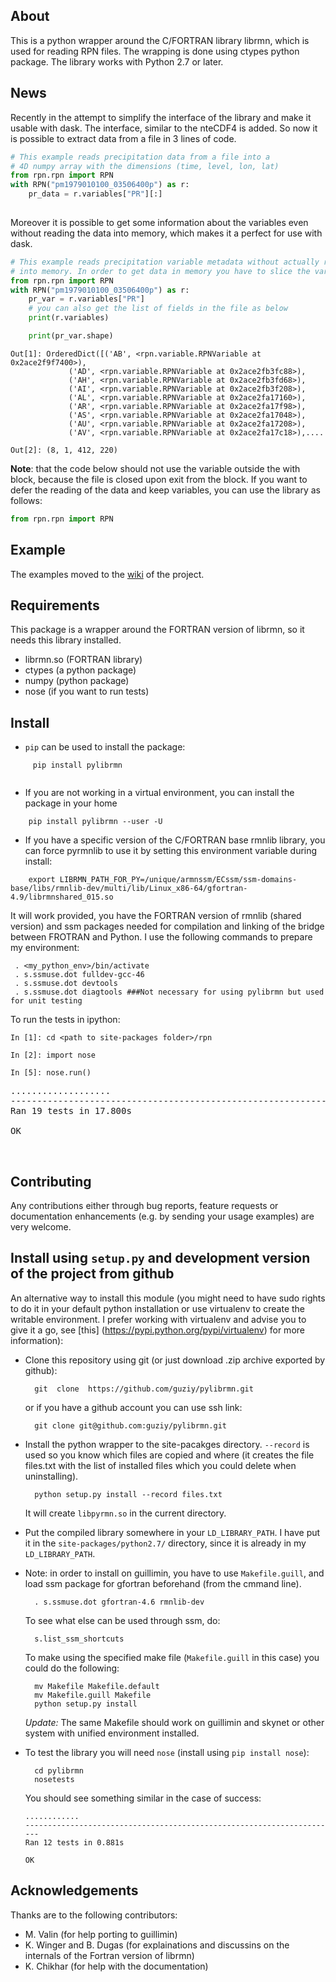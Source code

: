 About
------------
This is a python wrapper around the C/FORTRAN library librmn, which is used for reading RPN files.
The wrapping is done using ctypes python package. The library works with Python 2.7 or later.


News
------------
Recently in the attempt to simplify the interface of the library and make it usable with dask. The interface, similar to the nteCDF4 is added. 
So now it is possible to extract data from a file in 3 lines of code. 


```python
# This example reads precipitation data from a file into a 
# 4D numpy array with the dimensions (time, level, lon, lat)
from rpn.rpn import RPN
with RPN("pm1979010100_03506400p") as r:
    pr_data = r.variables["PR"][:]
    
```

Moreover it is possible to get some information about the variables even without reading the data into 
memory, which makes it a perfect for use with dask.  

```python
# This example reads precipitation variable metadata without actually reading of the precipitation data
# into memory. In order to get data in memory you have to slice the variable. 
from rpn.rpn import RPN
with RPN("pm1979010100_03506400p") as r:
    pr_var = r.variables["PR"]
    # you can also get the list of fields in the file as below
    print(r.variables) 

    print(pr_var.shape)
```


```
Out[1]: OrderedDict([('AB', <rpn.variable.RPNVariable at 0x2ace2f9f7400>),
             ('AD', <rpn.variable.RPNVariable at 0x2ace2fb3fc88>),
             ('AH', <rpn.variable.RPNVariable at 0x2ace2fb3fd68>),
             ('AI', <rpn.variable.RPNVariable at 0x2ace2fb3f208>),
             ('AL', <rpn.variable.RPNVariable at 0x2ace2fa17160>),
             ('AR', <rpn.variable.RPNVariable at 0x2ace2fa17f98>),
             ('AS', <rpn.variable.RPNVariable at 0x2ace2fa17048>),
             ('AU', <rpn.variable.RPNVariable at 0x2ace2fa17208>),
             ('AV', <rpn.variable.RPNVariable at 0x2ace2fa17c18>),....

Out[2]: (8, 1, 412, 220)
```

**Note**: that the code below should not use the variable outside the with block, because the file is closed upon exit from the block.
If you want to defer the reading of the data and keep variables, you can use the library as follows:

```python
from rpn.rpn import RPN

```



Example
------------

The examples moved to the [wiki](https://github.com/guziy/pylibrmn/wiki) of the project.

Requirements
------------
This package is a wrapper around the FORTRAN version of librmn, so it needs this library installed.

* librmn.so (FORTRAN library)
* ctypes (a python package)
* numpy (python package)
* nose (if you want to run tests)


Install
------------

* `pip` can be used to install the package:

```
     pip install pylibrmn
     
```
* If you are not working in a virtual environment, you can install the package in your home

```
    pip install pylibrmn --user -U
```

* If you have a specific version of the C/FORTRAN base rmnlib library, you can force pyrmnlib to use it by setting this environment variable during install:
```
    export LIBRMN_PATH_FOR_PY=/unique/armnssm/ECssm/ssm-domains-base/libs/rmnlib-dev/multi/lib/Linux_x86-64/gfortran-4.9/librmnshared_015.so
```

It will work provided, you have the FORTRAN version of rmnlib (shared version) and ssm packages needed for compilation and linking of the bridge between FROTRAN and Python.
I use the following commands to prepare my environment:

     . <my_python_env>/bin/activate
     . s.ssmuse.dot fulldev-gcc-46
     . s.ssmuse.dot devtools 
     . s.ssmuse.dot diagtools ###Not necessary for using pylibrmn but used for unit testing

To run the tests in ipython:


    In [1]: cd <path to site-packages folder>/rpn

    In [2]: import nose

    In [5]: nose.run()


<pre>
...................
----------------------------------------------------------------------
Ran 19 tests in 17.800s

OK
</pre>    
 


Contributing
------------
Any contributions either through bug reports, feature requests or documentation enhancements (e.g. by sending your usage examples) are very welcome. 


Install using `setup.py` and development version of the project from github
------------------------------------------------------------

An alternative way to install this module (you might need to have sudo rights to do it in your default python installation or use
virtualenv to create the writable environment. I prefer working with virtualenv and advise you to give it a go, see [this] (https://pypi.python.org/pypi/virtualenv) for more
information):

* Clone this repository using git (or just download .zip archive exported by github):
       
        git  clone  https://github.com/guziy/pylibrmn.git
 
    or if you have a github account you can use ssh link:

        git clone git@github.com:guziy/pylibrmn.git
        

* Install the python wrapper to the site-pacakges directory. `--record` is used so you know which files are copied
   and where (it creates the file files.txt with the list of installed files which you could delete when uninstalling).

        python setup.py install --record files.txt

   It will create `libpyrmn.so` in the current directory.

* Put the compiled library somewhere in your `LD_LIBRARY_PATH`.
     I have put it in the `site-packages/python2.7/` directory, since it is already in my `LD_LIBRARY_PATH`.

* Note: in order to install on guillimin, you have to use `Makefile.guill`, and load ssm package for gfortran beforehand (from the cmmand line).

        . s.ssmuse.dot gfortran-4.6 rmnlib-dev

  To see what else can be used through ssm, do:
        
        s.list_ssm_shortcuts

  To make using the specified make file (`Makefile.guill` in this case) you could do the following:
         
        mv Makefile Makefile.default
        mv Makefile.guill Makefile
        python setup.py install

  *Update:* The same Makefile should work on guillimin and skynet or other system with unified environment installed.

* To test the library you will need `nose` (install using `pip install nose`):

        cd pylibrmn
        nosetests

  You should see something similar in the case of success:

      ............
      ----------------------------------------------------------------------
      Ran 12 tests in 0.881s

      OK 

 

Acknowledgements
------------------------------------
Thanks are to the following contributors:
* M. Valin (for help porting to guillimin)
* K. Winger and B. Dugas (for explainations and discussins on the internals of the Fortran version of librmn)
* K. Chikhar (for help with the documentation)


    
